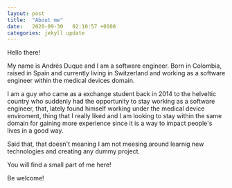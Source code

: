 ```yaml
---
layout: post
title:  "About me"
date:   2020-09-30   02:10:57 +0100
categories: jekyll update
---
```


Hello there! 

My name is Andrés Duque and I am a software engineer. Born in Colombia, raised in Spain and currently living in Switzerland and working as a software engineer within the medical devices domain.

I am a guy who came as a exchange student back in 2014 to the helveltic country who suddenly had the opportunity to stay working as a software engineer, that, lately found himself working under the medical device enviroment, thing that I really liked and I am looking to stay within the same domain for gaining more experience since it is a way to impact people's lives in a good way.

Said that, that doesn't meaning I am not meesing around learnig new technologies and creating any dummy project.

You will find a small part of me here!


Be welcome!


